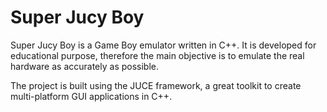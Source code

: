 # Super Jucy Boy
Super Jucy Boy is a Game Boy emulator written in C++. It is developed for educational purpose, therefore the main objective is to emulate the real hardware as accurately as possible.

The project is built using the JUCE framework, a great toolkit to create multi-platform GUI applications in C++.
